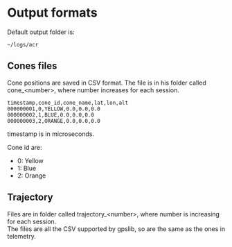 # Output formats
Default output folder is:
```
~/logs/acr
```

## Cones files
Cone positions are saved in CSV format. The file is in his folder called cone_\<number>, where number increases for each session.
~~~csv
timestamp,cone_id,cone_name,lat,lon,alt
000000001,0,YELLOW,0.0,0.0,0.0
000000002,1,BLUE,0.0,0.0,0.0
000000003,2,ORANGE,0.0,0.0,0.0
~~~
timestamp is in microseconds.

Cone id are:
- 0: Yellow
- 1: Blue
- 2: Orange

## Trajectory
Files are in folder called trajectory_\<number>, where number is increasing for each session.  
The files are all the CSV supported by gpslib, so are the same as the ones in telemetry.